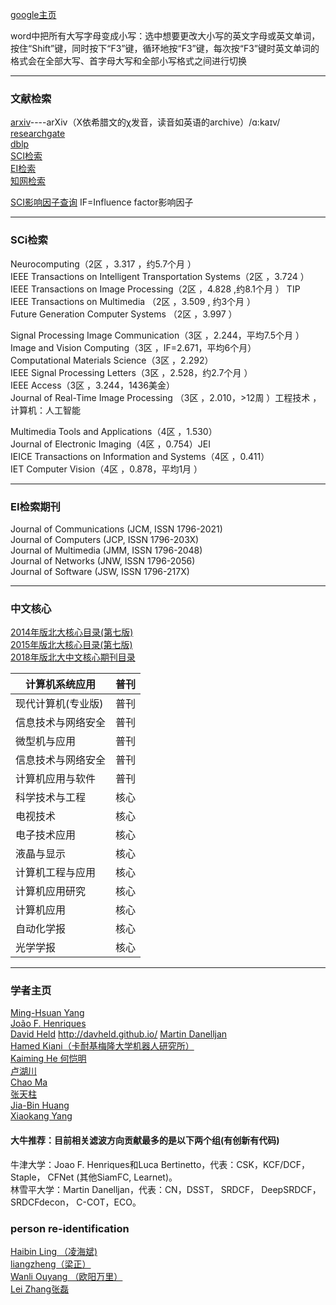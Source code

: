  
  [google主页](https://sites.google.com/view/qiangliu/%E9%A6%96%E9%A1%B5)  
  
  word中把所有大写字母变成小写：选中想要更改大小写的英文字母或英文单词，按住“Shift”键，同时按下“F3”键，循环地按“F3”键，每次按“F3”键时英文单词的格式会在全部大写、首字母大写和全部小写格式之间进行切换  
***  
 ### 文献检索
  [arxiv](https://arxiv.org/)----arXiv（X依希腊文的χ发音，读音如英语的archive）/ɑ:kaɪv/  
  [researchgate](https://www.researchgate.net/about)  
  [dblp](http://dblp.org/)  
  [SCI检索](http://apps.webofknowledge.com/UA_GeneralSearch_input.do?product=UA&search_mode=GeneralSearch&SID=7BVHDh38uKuz9IdubDr&preferencesSaved=)  
  [EI检索](https://www.engineeringvillage.com/search/quick.url)  
  [知网检索](http://epub.cnki.net/KNS/brief/result.aspx?dbprefix=CJFQ)  
  
  [SCI影响因子查询](https://www.letpub.com.cn/)
  IF=Influence factor影响因子 
***
  ### SCi检索
  Neurocomputing（2区 ，3.317 ，约5.7个月 ）  
  IEEE Transactions on Intelligent Transportation Systems（2区 ，3.724 ）  
  IEEE Transactions on Image Processing（2区 ，4.828 ,约8.1个月  ） TIP    
  IEEE Transactions on Multimedia （2区 ，3.509 , 约3个月  ）  
  Future Generation Computer Systems （2区 ，3.997 ）  
  
  Signal Processing Image Communication（3区 ，2.244，平均7.5个月 ）  
  Image and Vision Computing（3区 ，IF=2.671，平均6个月）  
  Computational Materials Science（3区 ，2.292）  
  IEEE Signal Processing Letters（3区 ，2.528，约2.7个月 ）  
  IEEE Access（3区 ，3.244，1436美金）  
  Journal of Real-Time Image Processing （3区 ，2.010，>12周 ）工程技术 ，计算机：人工智能   
  
  Multimedia Tools and Applications（4区 ，1.530）  
  Journal of Electronic Imaging（4区 ，0.754）JEI  
  IEICE Transactions on Information and Systems（4区 ，0.411）  
  IET Computer Vision（4区 ，0.878，平均1月 ）  
***
   ### EI检索期刊
   Journal of Communications (JCM, ISSN 1796-2021)  
   Journal of Computers (JCP, ISSN 1796-203X)  
   Journal of Multimedia (JMM, ISSN 1796-2048)  
   Journal of Networks (JNW, ISSN 1796-2056)  
   Journal of Software (JSW, ISSN 1796-217X)  
*** 
  ### 中文核心
  [2014年版北大核心目录(第七版)](http://www.cauc.edu.cn/xb/25.html)  
  [2015年版北大核心目录(第七版)](http://www.360doc.com/content/16/0114/11/28554471_527813503.shtml)  
  [2018年版北大中文核心期刊目录](http://www.seek68.cn/bdhxqkml-7.htm)  

|计算机系统应用     |普刊  | 
|---|---|
|现代计算机(专业版) |普刊  | 
|信息技术与网络安全 |普刊  |
|微型机与应用	     	|普刊  | 
|信息技术与网络安全	|普刊  |
|计算机应用与软件	  |普刊  |  
|科学技术与工程		 |核心  |
|电视技术	        |核心  |
|电子技术应用	    |核心  |
|液晶与显示		     |核心  |
|计算机工程与应用	|核心  |
|计算机应用研究		 |核心  |
|计算机应用		     |核心  |
|自动化学报		     |核心  |
|光学学报		       |核心  |
***
  ### 学者主页
   [Ming-Hsuan Yang](http://faculty.ucmerced.edu/mhyang/)  
   [João F. Henriques](www.robots.ox.ac.uk/~joao/circulant/index.html)  
   [David Held](http://www.hamedkiani.com/) http://davheld.github.io/ 
   [Martin Danelljan](users.isy.liu.se/cvl/marda26/)  
   [Hamed Kiani（卡耐基梅隆大学机器人研究所）](www.hamedkiani.com)  
   [Kaiming He 何恺明](http://kaiminghe.com/)  
   [卢湖川](http://ice.dlut.edu.cn/lu/publications.html)  
   [Chao Ma](https://sites.google.com/site/chaoma99/)    
   [张天柱](http://nlpr-web.ia.ac.cn/mmc/homepage/tzzhang/index.html)  
   [Jia-Bin Huang](https://filebox.ece.vt.edu/~jbhuang/)  
   [Xiaokang Yang](http://english.seiee.sjtu.edu.cn/english/detail/842_802.htm)   
  
  #### 大牛推荐：目前相关滤波方向贡献最多的是以下两个组(有创新有代码)  
   牛津大学：Joao F. Henriques和Luca Bertinetto，代表：CSK，KCF/DCF， Staple， CFNet (其他SiamFC, Learnet)。    
   林雪平大学：Martin Danelljan，代表：CN，DSST， SRDCF， DeepSRDCF， SRDCFdecon， C-COT，ECO。   

  ### person re-identification 
   [Haibin Ling （凌海斌)](http://www.dabi.temple.edu/~hbling/)  
   [liangzheng（梁正）](http://www.liangzheng.org/)  
   [Wanli Ouyang （欧阳万里）](http://www.ee.cuhk.edu.hk/~wlouyang/)  
   [Lei Zhang张磊](http://www4.comp.polyu.edu.hk/~cslzhang/)  

